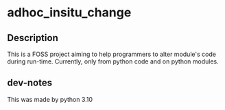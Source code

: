 # adhoc_insitu_change

## Description
This is a FOSS project aiming to help programmers to alter module's code during run-time.
Currently, only from python code and on python modules.

## dev-notes
This was made by python 3.10
